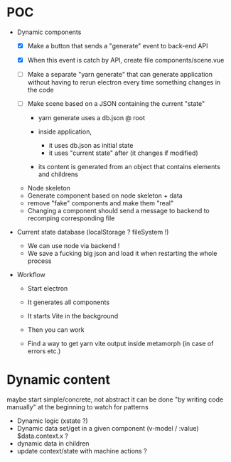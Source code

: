 # POC

- Dynamic components
  - [x] Make a button that sends a "generate" event to back-end API
  - [x] When this event is catch by API, create file components/scene.vue

  - [ ] Make a separate "yarn generate" that can generate application without having to rerun electron every time something changes in the code

  - [ ] Make scene based on a JSON containing the current "state"
    - yarn generate uses a db.json @ root
    - inside application,
      - it uses db.json as initial state
      - it uses "current state" after (it changes if modified)

    - its content is generated from an object that contains elements and childrens



  - Node skeleton
  - Generate component based on node skeleton + data
  - remove "fake" components and make them "real"
  - Changing a component should send a message to backend to recomping corresponding file

- Current state database (localStorage ? fileSystem !)
  - We can use node via backend !
  - We save a fucking big json and load it when restarting the whole process

- Workflow
  - Start electron
  - It generates all components
  - It starts Vite in the background
  - Then you can work

  - Find a way to get yarn vite output inside metamorph (in case of errors etc.)

# Dynamic content

maybe start simple/concrete, not abstract
it can be done "by writing code manually" at the beginning to watch for patterns

- Dynamic logic (xstate ?)
- Dynamic data set/get in a given component
  (v-model / :value)
  $data.context.x ?
- dynamic data in children
- update context/state with machine actions ?

